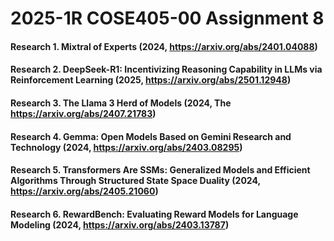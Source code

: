 # 2025-1R COSE405-00 Assignment 8

#### Research 1. Mixtral of Experts (2024, https://arxiv.org/abs/2401.04088)
#### Research 2. DeepSeek-R1: Incentivizing Reasoning Capability in LLMs via Reinforcement Learning (2025, https://arxiv.org/abs/2501.12948)
#### Research 3. The Llama 3 Herd of Models (2024, The https://arxiv.org/abs/2407.21783)
#### Research 4. Gemma: Open Models Based on Gemini Research and Technology (2024, https://arxiv.org/abs/2403.08295)
#### Research 5. Transformers Are SSMs: Generalized Models and Efficient Algorithms Through Structured State Space Duality (2024, https://arxiv.org/abs/2405.21060)
#### Research 6. RewardBench: Evaluating Reward Models for Language Modeling (2024, https://arxiv.org/abs/2403.13787)

